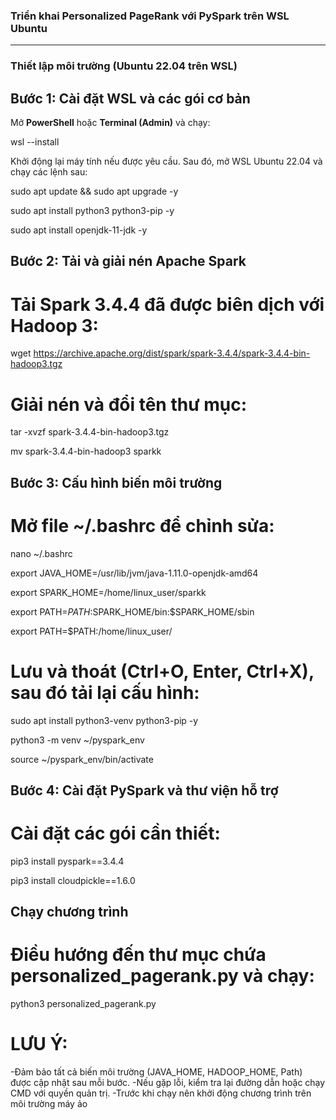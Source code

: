 ### Triển khai Personalized PageRank với PySpark trên WSL Ubuntu
---

### Thiết lập môi trường (Ubuntu 22.04 trên WSL)

## Bước 1: Cài đặt WSL và các gói cơ bản

Mở **PowerShell** hoặc **Terminal (Admin)** và chạy:

wsl --install

Khởi động lại máy tính nếu được yêu cầu. Sau đó, mở WSL Ubuntu 22.04 và chạy các lệnh sau:

sudo apt update && sudo apt upgrade -y

sudo apt install python3 python3-pip -y

sudo apt install openjdk-11-jdk -y

## Bước 2: Tải và giải nén Apache Spark
# Tải Spark 3.4.4 đã được biên dịch với Hadoop 3:

wget https://archive.apache.org/dist/spark/spark-3.4.4/spark-3.4.4-bin-hadoop3.tgz

# Giải nén và đổi tên thư mục:

tar -xvzf spark-3.4.4-bin-hadoop3.tgz

mv spark-3.4.4-bin-hadoop3 sparkk

## Bước 3: Cấu hình biến môi trường
# Mở file ~/.bashrc để chỉnh sửa:

nano ~/.bashrc

export JAVA_HOME=/usr/lib/jvm/java-1.11.0-openjdk-amd64

export SPARK_HOME=/home/linux_user/sparkk

export PATH=$PATH:$SPARK_HOME/bin:$SPARK_HOME/sbin

export PATH=$PATH:/home/linux_user/

# Lưu và thoát (Ctrl+O, Enter, Ctrl+X), sau đó tải lại cấu hình:

sudo apt install python3-venv python3-pip -y

python3 -m venv ~/pyspark_env

source ~/pyspark_env/bin/activate

## Bước 4: Cài đặt PySpark và thư viện hỗ trợ
# Cài đặt các gói cần thiết:

pip3 install pyspark==3.4.4

pip3 install cloudpickle==1.6.0

## Chạy chương trình
# Điều hướng đến thư mục chứa personalized_pagerank.py và chạy:

python3 personalized_pagerank.py

# LƯU Ý:
-Đảm bảo tất cả biến môi trường (JAVA_HOME, HADOOP_HOME, Path) được cập nhật sau mỗi bước.
-Nếu gặp lỗi, kiểm tra lại đường dẫn hoặc chạy CMD với quyền quản trị.
-Trước khi chạy nên khởi động chương trình trên môi trường máy ảo


